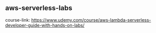 ## aws-serverless-labs

course-link: https://www.udemy.com/course/aws-lambda-serverless-developer-guide-with-hands-on-labs/